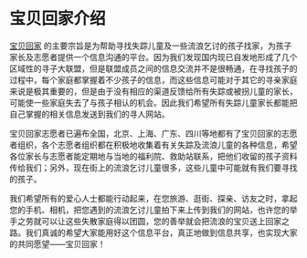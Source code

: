 宝贝回家介绍
============

[宝贝回家](https://bbs.baobeihuijia.com) 的主要宗旨是为帮助寻找失踪儿童及一些流浪乞讨的孩子找家，为孩子家长及志愿者提供一个信息沟通的平台。因为我们发现国内现已自发地形成了几个区域性的寻子大联盟，但是联盟成员之间的信息交流并不是很畅通，在寻找孩子的过程中，每个家庭都掌握着不少孩子的信息，而这些信息可能对于其它的寻亲家庭来说是极其重要的，但是由于没有相应的渠道反馈给所有失踪或被拐儿童的家长，可能使一些家庭失去了与孩子相认的机会。因此我们希望所有失踪儿童家长都能把自己掌握的相关信息发送到我们的寻人网站。

宝贝回家志愿者已遍布全国，北京、上海、广东、四川等地都有了宝贝回家的志愿者组织，各个志愿者组织都在积极地收集着有关失踪及流浪儿童的各种信息，希望各位家长与志愿者能定期地与当地的福利院、救助站联系，把他们收留的孩子资料传给我们；另外，现在街上的流浪乞讨儿童很多，这些儿童中可能就有我们要寻找的孩子。

我们希望所有的爱心人士都能行动起来，在您旅游、逛街、探亲、访友之时，拿起您的手机、相机，把您遇到的流浪乞讨儿童拍下来上传到我们的网站，也许您的举手之劳就可以让这些失散家庭得以团圆，您的善举就会把流浪的宝贝送上回家之路。我们真诚的希望大家能用好这个信息平台，真正地做到信息共享，也实现大家的共同愿望——宝贝回家！
